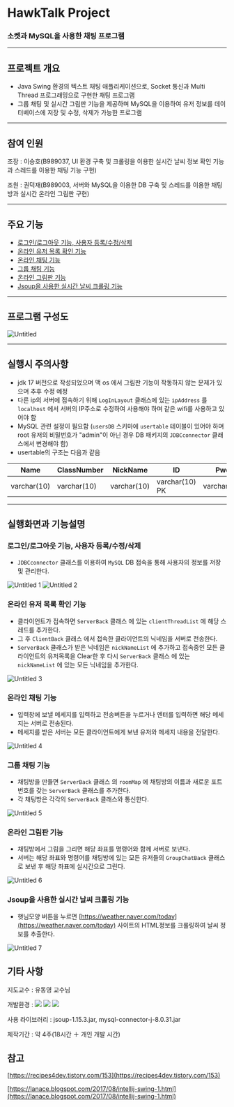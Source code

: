 # HawkTalk Project

### 소켓과 MySQL을 사용한 채팅 프로그램

---

## 프로젝트 개요

- Java Swing 환경의 텍스트 채팅 애플리케이션으로, Socket 통신과 Multi Thread 프로그래밍으로 구현한 채팅 프로그램
- 그룹 채팅 및 실시간 그림판 기능을 제공하며 MySQL을 이용하여 유저 정보를 데이터베이스에 저장 및 수정, 삭제가 가능한 프로그램

---

## 참여 인원

조장 : 이승호(B989037, UI 환경 구축 및 크롤링을 이용한 실시간 날씨 정보 확인 기능과 스레드를 이용한 채팅 기능 구현)

조원 : 권덕재(B989003, 서버와 MySQL을 이용한 DB 구축 및 스레드를 이용한 채팅방과 실시간 온라인 그림판 구현)

---

## 주요 기능

- [로그인/로그아웃 기능, 사용자 등록/수정/삭제](#로그인로그아웃-기능-사용자-등록수정삭제)
- [온라인 유저 목록 확인 기능](#온라인-유저-목록-확인-기능)
- [온라인 채팅 기능](#온라인-채팅-기능)
- [그룹 채팅 기능](#그룹-채팅-기능)
- [온라인 그림판 기능](#온라인-그림판-기능)
- [Jsoup을 사용한 실시간 날씨 크롤링 기능](#jsoup을-사용한-실시간-날씨-크롤링-기능)

---

## 프로그램 구성도

![Untitled](https://user-images.githubusercontent.com/112773313/209364871-7b074d59-5833-4ecc-9b21-b9579e868654.png)

---

## 실행시 주의사항
-   jdk 17 버전으로 작성되었으며 맥 os 에서 그림판 기능이 작동하지 않는 문제가 있으며 추후 수정 예정
-   다른 ip의 서버에 접속하기 위해 `LogInLayout` 클래스에 있는 `ipAddress` 를 `localhost` 에서 서버의 IP주소로 수정하여 사용해야 하며 같은 wifi를 사용하고 있어야 함
-   MySQL 관련 설정이 필요함 (`usersDB` 스키마에 `usertable` 테이블이 있어야 하며 root 유저의 비밀번호가 "admin"이 아닌 경우 DB 패키지의 `JDBCconnector` 클래스에서 변경해야 함)
-   usertable의 구조는 다음과 같음

| Name | ClassNumber | NickName | ID | Pwd |
| --- | --- | --- | --- | --- |
| varchar(10) | varchar(10) | varchar(10) | varchar(10) PK | varchar(10) |

---

## **실행화면과 기능설명**

### 로그인/로그아웃 기능, 사용자 등록/수정/삭제

- `JDBCconnector` 클래스를 이용하여 `MySQL` DB 접속을 통해 사용자의 정보를 저장 및 관리한다.

![Untitled 1](https://user-images.githubusercontent.com/112773313/209364647-d0f8ef45-3301-4f68-ad13-580a04fdac48.png)
![Untitled 2](https://user-images.githubusercontent.com/112773313/209364673-e8eef56b-34d1-4eff-9132-44820ac89d60.png)

### 온라인 유저 목록 확인 기능

- 클라이언트가 접속하면 `ServerBack` 클래스 에 있는 `clientThreadList` 에 해당 스레드를 추가한다.
- 그 후 `ClientBack` 클래스 에서 접속한 클라이언트의 닉네임을 서버로 전송한다.
- `ServerBack` 클래스가 받은 닉네임은 `nickNameList` 에 추가하고 접속중인 모든 클라이언트의 유저목록을 Clear한 후 다시 `ServerBack` 클래스 에 있는  `nickNameList` 에 있는 모든 닉네임을 추가한다.

![Untitled 3](https://user-images.githubusercontent.com/112773313/209364688-b5278eb6-fbec-4238-9d33-731394a40c2c.png)

### 온라인 채팅 기능

- 입력창에 보낼 메세지를 입력하고 전송버튼을 누르거나 엔터를 입력하면 해당 메세지는 서버로 전송된다.
- 메세지를 받은 서버는 모든 클라이언트에게 보낸 유저와 메세지 내용을 전달한다.

![Untitled 4](https://user-images.githubusercontent.com/112773313/209364714-17911bd2-6a56-417d-b85d-50ac2f8fc781.png)

### 그룹 채팅 기능

- 채팅방을 만들면 `ServerBack` 클래스 의 `roomMap` 에 채팅방의 이름과 새로운 포트번호를 갖는 `ServerBack` 클래스를 추가한다.
- 각 채팅방은 각각의 `ServerBack` 클래스와 통신한다.

![Untitled 5](https://user-images.githubusercontent.com/112773313/209364726-6abdf437-ff1d-4038-aaaf-3be99695277d.png)

### 온라인 그림판 기능

- 채팅방에서 그림을 그리면 해당 좌표를 명령어와 함께 서버로 보낸다.
- 서버는 해당 좌표와 명령어를 채팅방에 있는 모든 유저들의  `GroupChatBack` 클래스로 보낸 후 해당 좌표에 실시간으로 그린다.

![Untitled 6](https://user-images.githubusercontent.com/112773313/209364742-094d144d-0931-45a0-960d-47dd219a6cf5.png)

### Jsoup을 사용한 실시간 날씨 크롤링 기능

- 햇님모양 버튼을 누르면 [https://weather.naver.com/today](https://weather.naver.com/today) 사이트의 HTML정보를 크롤링하여 날씨 정보를 추출한다.

![Untitled 7](https://user-images.githubusercontent.com/112773313/209364756-aaecbdae-9b52-4a62-89c4-5f2ca184ef84.png)

## 기타 사항

지도교수 : 유동영 교수님

개발환경 : <img src="https://img.shields.io/badge/IntelliJ IDEA-000000?style=for-the-badge&logo=IntelliJ IDEA&logoColor=white"> <img src="https://img.shields.io/badge/Visual Studio Code-007ACC?style=for-the-badge&logo=Visual Studio Code&logoColor=white"> <img src="https://img.shields.io/badge/MySQL-4479A1?style=for-the-badge&logo=MySQL&logoColor=white">

사용 라이브러리 : jsoup-1.15.3.jar, mysql-connector-j-8.0.31.jar

제작기간 : 약 4주(18시간 ＋ 개인 개발 시간)

## 참고

[https://recipes4dev.tistory.com/153](https://recipes4dev.tistory.com/153)

[https://lanace.blogspot.com/2017/08/intellij-swing-1.html](https://lanace.blogspot.com/2017/08/intellij-swing-1.html)

